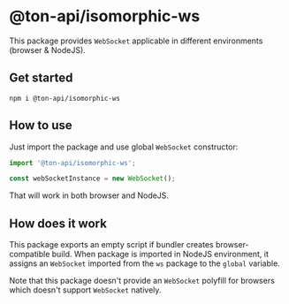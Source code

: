 # @ton-api/isomorphic-ws

This package provides `WebSocket` applicable in different environments (browser & NodeJS).

## Get started
`npm i @ton-api/isomorphic-ws`

## How to use
Just import the package and use global `WebSocket` constructor:

```ts
import '@ton-api/isomorphic-ws';

const webSocketInstance = new WebSocket();
```

That will work in both browser and NodeJS.

## How does it work
This package exports an empty script if bundler creates browser-compatible build.
When package is imported in NodeJS environment, it assigns an `WebSocket` imported from the `ws` package to the `global` variable.

Note that this package doesn't provide an `WebSocket` polyfill for browsers which doesn't support `WebSocket` natively. 
